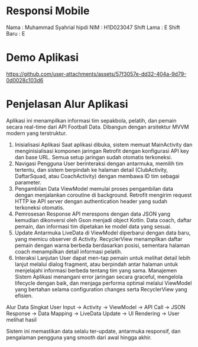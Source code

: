 # Responsi Mobile
Nama : Muhammad Syahrial hipdi
NIM  : H1D023047
Shift Lama : E
Shift Baru : E

# Demo Aplikasi


https://github.com/user-attachments/assets/57f3057e-dd32-404a-9d79-0d0028c103d6



# Penjelasan Alur Aplikasi
Aplikasi ini menampilkan informasi tim sepakbola, pelatih, dan pemain secara real-time dari API Football Data. Dibangun dengan arsitektur MVVM modern yang terstruktur.
1. Inisialisasi Aplikasi
Saat aplikasi dibuka, sistem memuat MainActivity dan menginisialisasi komponen jaringan Retrofit dengan konfigurasi API key dan base URL. Semua setup jaringan sudah otomatis terkoneksi.
2. Navigasi Pengguna
User berinteraksi dengan antarmuka, memilih tim tertentu, dan sistem berpindah ke halaman detail (ClubActivity, DaftarSquad, atau CoachActivity) dengan membawa ID tim sebagai parameter.
3. Pengambilan Data
ViewModel memulai proses pengambilan data dengan menjalankan coroutine di background. Retrofit mengirim request HTTP ke API server dengan authentication header yang sudah terkoneksi otomatis.
4. Pemrosesan Response
API merespons dengan data JSON yang kemudian dikonversi oleh Gson menjadi object Kotlin. Data coach, daftar pemain, dan informasi tim dipetakan ke model data yang sesuai.
5. Update Antarmuka
LiveData di ViewModel diperbarui dengan data baru, yang memicu observer di Activity. RecyclerView menampilkan daftar pemain dengan warna berbeda berdasarkan posisi, sementara halaman coach menampilkan detail informasi pelatih.
6. Interaksi Lanjutan
User dapat men-tap pemain untuk melihat detail lebih lanjut melalui dialog fragment, atau berpindah antar halaman untuk menjelajahi informasi berbeda tentang tim yang sama.
Manajemen Sistem
Aplikasi menangani error jaringan secara graceful, mengelola lifecycle dengan baik, dan menjaga performa optimal melalui ViewModel yang bertahan selama configuration changes serta RecyclerView yang efisien.

Alur Data Singkat
User Input → Activity → ViewModel → API Call → JSON Response → Data Mapping → LiveData Update → UI Rendering → User melihat hasil

Sistem ini memastikan data selalu ter-update, antarmuka responsif, dan pengalaman pengguna yang smooth dari awal hingga akhir.
